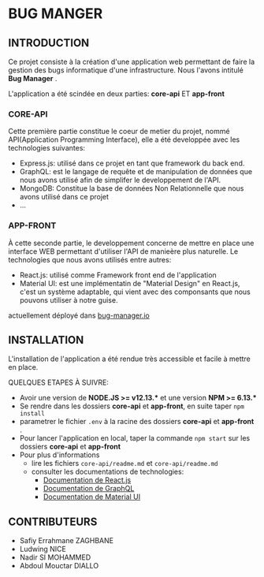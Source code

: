 # BUG MANGER


## INTRODUCTION

Ce projet consiste à la création d'une application web permettant de faire la gestion des bugs informatique d'une infrastructure. Nous l'avons intitulé **Bug Manager** .

L'application a été scindée en deux parties: **core-api** ET **app-front**


### CORE-API
Cette première partie constitue le coeur de metier du projet, nommé API(Application Programming Interface), elle a été developpée avec les technologies suivantes:
- Express.js: utilisé dans ce projet en tant que framework du back end.
- GraphQL: est le langage de requête et de manipulation de données que nous avons utilisé afin de simplifer le developpement de l'API.
- MongoDB: Constitue la base de données Non Relationnelle que nous avons utilisé dans ce projet
- ...

### APP-FRONT
À cette seconde partie, le developpement concerne de mettre en place une interface WEB permettant d'utiliser l'API de manieère plus naturelle. Le technologies que nous avons utilisés entre autres:
- React.js: utilisé comme Framework front end de l'application
- Material UI: est une implémentatin de "Material Design" en React.js, c'est un système adaptable, qui vient avec des componsants que nous pouvons utiliser à notre guise. 

actuellement déployé dans [bug-manager.io](https://bug-manager-e2e19.firebaseapp.com/)

## INSTALLATION

L'installation de l'application a été rendue très accessible et facile à mettre en place.

QUELQUES ETAPES À SUIVRE:

- Avoir une version de **NODE.JS >= v12.13.\*** et une version **NPM >= 6.13.\***
- Se rendre dans les dossiers **core-api** et **app-front**, en suite taper `npm install`
- parametrer le fichier `.env` à la racine des dossiers **core-api** et **app-front** .
- Pour lancer l'application en local, taper la commande `npm start` sur les dossiers **core-api** et **app-front**
- Pour plus d'informations
    - lire les fichiers `core-api/readme.md` et `core-api/readme.md` 
    - consulter les documentations de technologies:
        - [Documentation de React.js](https://reactjs.org/docs/getting-started.html)
        - [Documentation de GraphQL](https://graphql.org/graphql-js/)
        - [Documentation de Material UI](https://material-ui.com/)

## CONTRIBUTEURS
- Safiy Errahmane ZAGHBANE
- Ludwing NICE
- Nadir SI MOHAMMED
- Abdoul Mouctar DIALLO
